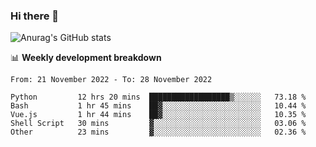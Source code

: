 ### Hi there 👋
![Anurag's GitHub stats](https://github-readme-stats.vercel.app/api?username=jami1024&show_icons=true&theme=radical)

📊 **Weekly development breakdown**
<!--START_SECTION:waka-->

```text
From: 21 November 2022 - To: 28 November 2022

Python         12 hrs 20 mins  ██████████████████▒░░░░░░   73.18 %
Bash           1 hr 45 mins    ██▓░░░░░░░░░░░░░░░░░░░░░░   10.44 %
Vue.js         1 hr 44 mins    ██▓░░░░░░░░░░░░░░░░░░░░░░   10.35 %
Shell Script   30 mins         ▓░░░░░░░░░░░░░░░░░░░░░░░░   03.06 %
Other          23 mins         ▓░░░░░░░░░░░░░░░░░░░░░░░░   02.36 %
```

<!--END_SECTION:waka-->
<!--
**jami1024/jami1024** is a ✨ _special_ ✨ repository because its `README.md` (this file) appears on your GitHub profile.

Here are some ideas to get you started:

- 🔭 I’m currently working on ...
- 🌱 I’m currently learning ...
- 👯 I’m looking to collaborate on ...
- 🤔 I’m looking for help with ...
- 💬 Ask me about ...
- 📫 How to reach me: ...
- 😄 Pronouns: ...
- ⚡ Fun fact: ...
-->
